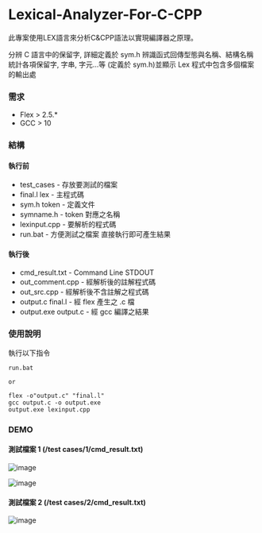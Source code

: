 # Lexical-Analyzer-For-C-CPP
此專案使用LEX語言來分析C&amp;CPP語法以實現編譯器之原理。

分辨 C 語言中的保留字, 詳細定義於 sym.h
辨識函式回傳型態與名稱、結構名稱
統計各項保留字, 字串, 字元…等 (定義於 sym.h)並顯示
Lex 程式中包含多個檔案的輸出處

### 需求
- Flex > 2.5.*
- GCC > 10

### 結構

#### 執行前
- test_cases - 存放要測試的檔案
- final.l lex - 主程式碼
- sym.h token - 定義文件
- symname.h - token 對應之名稱
- lexinput.cpp - 要解析的程式碼
- run.bat - 方便測試之檔案 直接執行即可產生結果

#### 執行後
- cmd_result.txt - Command Line STDOUT
- out_comment.cpp - 經解析後的註解程式碼
- out_src.cpp - 經解析後不含註解之程式碼
- output.c final.l - 經 flex 產生之 .c 檔
- output.exe output.c - 經 gcc 編譯之結果

### 使用說明

執行以下指令
```
run.bat

or

flex -o"output.c" "final.l"
gcc output.c -o output.exe
output.exe lexinput.cpp
```

### DEMO

#### 測試檔案 1 (/test cases/1/cmd_result.txt)
![image](https://user-images.githubusercontent.com/29170077/182730727-a68a899a-59a0-4d2b-820a-7dcc23699a5b.png)

![image](https://user-images.githubusercontent.com/29170077/182730780-099b900d-0690-4d56-b241-f06dfc0d6d4c.png)

#### 測試檔案 2 (/test cases/2/cmd_result.txt)
![image](https://user-images.githubusercontent.com/29170077/182730846-f0a97439-4d10-4d72-a52c-2bb3a7ccbd71.png)
